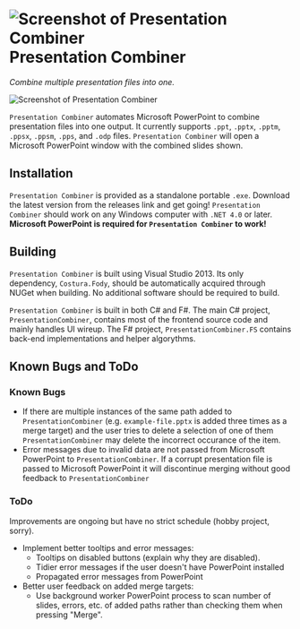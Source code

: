 # ![Screenshot of Presentation Combiner](https://github.com/adamk117/ppt-combiner/raw/master/img/entire-icon.png) Presentation Combiner
*Combine multiple presentation files into one.*

![Screenshot of Presentation Combiner](https://github.com/adamk117/ppt-combiner/raw/master/img/app-screenshot.png)

`Presentation Combiner` automates Microsoft PowerPoint to combine presentation files into one output. It currently supports `.ppt`, `.pptx`, `.pptm`, `.ppsx`, `.ppsm`, `.pps`, and `.odp` files. `Presentation Combiner` will open a Microsoft PowerPoint window with the combined slides shown.

## Installation
`Presentation Combiner` is provided as a standalone portable `.exe`. Download the latest version from the releases link and get going! `Presentation Combiner` should work on any Windows computer with `.NET 4.0` or later. **Microsoft PowerPoint is required for `Presentation Combiner` to work!**

## Building
`Presentation Combiner` is built using Visual Studio 2013. Its only dependency, `Costura.Fody`, should be automatically acquired through NUGet when building. No additional software should be required to build. 

`Presentation Combiner` is built in both C# and F#. The main C# project, `PresentationCombiner`, contains most of the frontend source code and mainly handles UI wireup. The F# project, `PresentationCombiner.FS` contains back-end implementations and helper algorythms.

## Known Bugs and ToDo

### Known Bugs

 - If there are multiple instances of the same path added to `PresentationCombiner` (e.g. `example-file.pptx` is added three times as a merge target) and the user tries to delete a selection of one of them `PresentationCombiner` may delete the incorrect occurance of the item.
 - Error messages due to invalid data are not passed from Microsoft PowerPoint to `PresentationCombiner`. If a corrupt presentation file is passed to Microsoft PowerPoint it will discontinue merging without good feedback to `PresentationCombiner`

### ToDo
Improvements are ongoing but have no strict schedule (hobby project, sorry).

 - Implement better tooltips and error messages:
     - Tooltips on disabled buttons (explain why they are disabled).
     - Tidier error messages if the user doesn't have PowerPoint installed
     - Propagated error messages from PowerPoint
 - Better user feedback on added merge targets:
     - Use background worker PowerPoint process to scan number of slides, errors, etc. of added paths rather than checking them when pressing "Merge".
